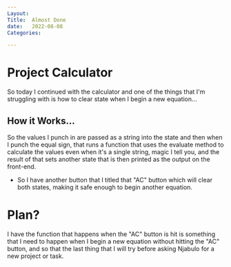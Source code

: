 ```yaml
---
Layout:
Title:  Almost Done
date:   2022-08-08
Categories:

---
```


# Project Calculator
So today I continued with the calculator and one of the things that I'm struggling with is how to clear state when I begin a new equation...

## How it Works...
So the values I punch in are passed as a string into the state and then when I punch the equal sign, that runs a function that uses the evaluate method to calculate the values even when it's a single string, magic I tell you, and the result of that sets another state that is then printed as the output on the front-end.

- So I have another button that I titled that "AC" button which will clear both states, making it safe enough to begin another equation.

# Plan?
I have the function that happens when the "AC" button is hit is something that I need to happen when I begin a new equation without hitting the "AC" button, and so that the last thing that I will try before asking Njabulo for a new project or task.